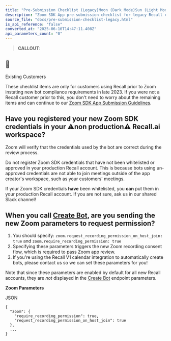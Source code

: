 ```yaml
---
title: "Pre-Submission Checklist (Legacy)Moon (Dark Mode)Sun (Light Mode)"
description: "Zoom SDK App pre-submission checklist for legacy Recall customers."
source_file: "docs/pre-submission-checklist-legacy.html"
is_api_reference: "false"
converted_at: "2025-06-10T14:47:11.408Z"
api_parameters_count: "0"
---
```

> **CALLOUT**:

## 🚧

Existing Customers

These checklist items are only for customers using Recall prior to Zoom instating new bot compliance requirements in late 2023. If you were not a Recall customer prior to this, you don't need to worry about the remaining items and can continue to our [Zoom SDK App Submission Guidelines](/docs/zoom-sdk-review-guidelines.md).

## Have you registered your new Zoom SDK credentials in your **⚠️non production⚠️** Recall.ai workspace?

[](#have-you-registered-your-new-zoom-sdk-credentials-in-your-️non-production️-recallai-workspace)

Zoom will verify that the credentials used by the bot are correct during the review process.

Do not register Zoom SDK credentials that have not been whitelisted or approved in your production Recall account. This is because bots using un-approved credentials are not able to join meetings outside of the app creator's workspace, such as your customers' meetings.

If your Zoom SDK credentials **have** been whitelisted, you **can** put them in your production Recall account. If you are not sure, ask us in our shared Slack channel!

## When you call [Create Bot](/reference/bot_create.md), are you sending the new Zoom parameters to request permission?

[](#when-you-call-create-bot-are-you-sending-the-new-zoom-parameters-to-request-permission)

1.  You should specify: `zoom.request_recording_permission_on_host_join: true` and `zoom.require_recording_permission: true`
2.  Specifying these parameters triggers the new Zoom recording consent flow, which is required to pass Zoom app review.
3.  If you're using the Recall V1 calendar integration to automatically create bots, please contact us so we can set these parameters for you!

Note that since these parameters are enabled by default for all new Recall accounts, they are *not* displayed in the [Create Bot](/reference/bot_create.md) endpoint parameters.

**Zoom Parameters**

JSON

```
{
  "zoom": {
    "require_recording_permission": true,
    "request_recording_permission_on_host_join": true
  },
  ...
}

```
